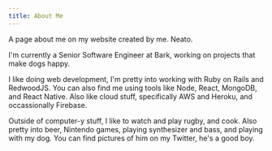 ```yaml
---
title: About Me
---
```


A page about me on my website created by me. Neato.

I'm currently a Senior Software Engineer at Bark, working on projects that make dogs happy.

I like doing web development, I'm pretty into working with Ruby on Rails and RedwoodJS. You
can also find me using tools like Node, React, MongoDB, and React Native. Also
like cloud stuff, specifically AWS and Heroku, and occassionally Firebase.

Outside of computer-y stuff, I like to watch and play rugby, and cook. Also pretty into beer,
Nintendo games, playing synthesizer and bass, and playing with my dog. You can
find pictures of him on my Twitter, he's a good boy.
